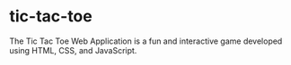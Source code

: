 # tic-tac-toe
The Tic Tac Toe Web Application is a fun and interactive game developed using HTML, CSS, and JavaScript. 

